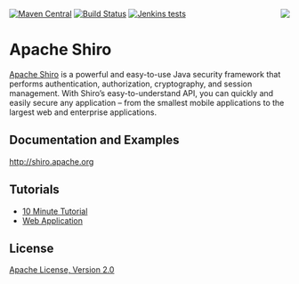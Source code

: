 [<img src="http://shiro.apache.org/assets/images/apache-shiro-logo.png" align="right" />](http://shiro.apache.org)

[![Maven Central](https://img.shields.io/maven-central/v/org.apache.shiro/shiro-core.svg)]()
[![Build Status](https://ci-builds.apache.org/job/Shiro/job/Shiro-jdk8/job/master/badge/icon)](https://ci-builds.apache.org/job/Shiro/job/Shiro-jdk8/job/master/)
[![Jenkins tests](https://img.shields.io/jenkins/tests/https/builds.apache.org/view/S-Z/view/Shiro/job/Shiro-master.svg?compact_message)](https://builds.apache.org/view/S-Z/view/Shiro/job/Shiro-master/test_results_analyzer/)

Apache Shiro
============

[Apache Shiro](http://shiro.apache.org) is a powerful and easy-to-use Java security framework that performs authentication, authorization, cryptography, and session management. With Shiro’s easy-to-understand API, you can quickly and easily secure any application – from the smallest mobile applications to the largest web and enterprise applications.

Documentation and Examples
--------------------------
http://shiro.apache.org

Tutorials
---------
* [10 Minute Tutorial](http://shiro.apache.org/10-minute-tutorial.html)
* [Web Application](http://shiro.apache.org/webapp-tutorial.html) 

License
-------
[Apache License, Version 2.0](https://www.apache.org/licenses/LICENSE-2.0.txt)


